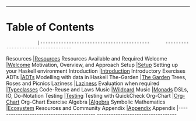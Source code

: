 ----

# Table of Contents

<div class="important">

<!-- Note: This is a special file that determines the order of the chapters                  -->
<!--       The lefthand column refers to the filename of the chapter in 'resources/markdown' -->
<!--       This column is removed before the markdown is processed for the table of contents -->

                |------------------------------------------      ----------------------------------
Resources       |[Resources](#required-resources)                Resources Available and Required
Welcome         |[Welcome](#welcome)                             Motivation, Overview, and Approach
Setup           |[Setup](#setup)                                 Setting up your Haskell environment
Introduction    |[Introduction](#introduction)                   Introductory Exercises
ADTs            |[ADTs](#adts-algebraic-data-types)              Modelling with data in Haskell
The-Garden      |[The Garden](#the-garden)                       Trees, Roses and Picnics
Laziness        |[Laziness](#laziness)                           Evaluation when required
                |[Typeclasses](#typeclasses)                     Code-Reuse and Laws
Music           |[Wildcard](#music)                              Music
                |[Monads](#monads)                               DSLs, IO, Do-Notation
Testing         |[Testing](#testing)                             Testing with QuickCheck
Org-Chart       |[Org-Chart](#org-chart)                         Org-Chart Exercise
Algebra         |[Algebra](#symbolic-differentiation)            Symbolic Mathematics
                |[Ecosystem](#ecosystem)                         Resources and Community
Appendix        |[Appendix](#appendix)                           Appendix
                |------------------------------------------      ----------------------------------

</div>

